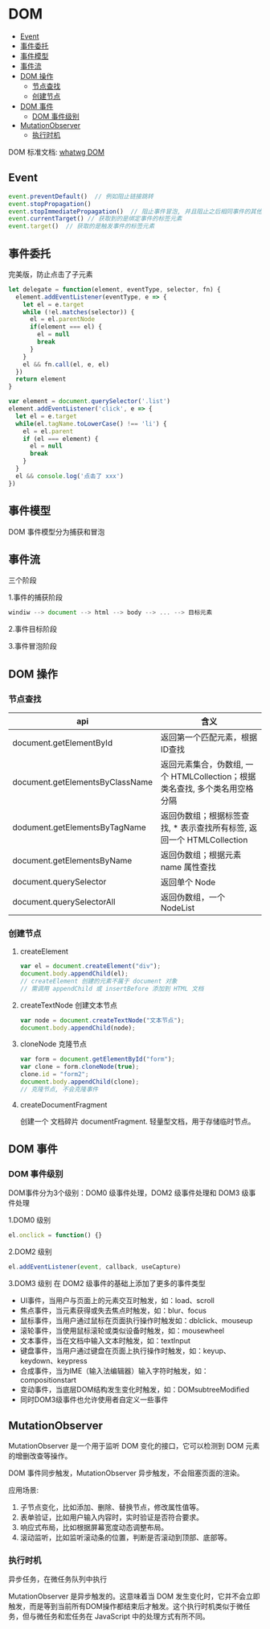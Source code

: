 # DOM

- [Event](#event)
- [事件委托](#事件委托)
- [事件模型](#事件模型)
- [事件流](#事件流)
- [DOM 操作](#dom-操作)
  - [节点查找](#节点查找)
  - [创建节点](#创建节点)
- [DOM 事件](#dom-事件)
  - [DOM 事件级别](#dom-事件级别)
- [MutationObserver](#mutationobserver)
  - [执行时机](#执行时机)

DOM 标准文档: [whatwg DOM](https://dom.spec.whatwg.org/)

## Event

```js
event.preventDefault()  // 例如阻止链接跳转
event.stopPropagation()
event.stopImmediatePropagation()  // 阻止事件冒泡, 并且阻止之后相同事件的其他函数执行
event.currentTarget() // 获取到的是绑定事件的标签元素
event.target()  // 获取的是触发事件的标签元素
```

## 事件委托

完美版，防止点击了子元素  

```js
let delegate = function(element, eventType, selector, fn) {
  element.addEventListener(eventType, e => {
    let el = e.target
    while (!el.matches(selector)) {
      el = el.parentNode
      if(element === el) {
        el = null
        break
      }
    }
    el && fn.call(el, e, el)
  })
  return element
}
```

```js
var element = document.querySelector('.list')
element.addEventListener('click', e => {
  let el = e.target
  while(el.tagName.toLowerCase() !== 'li') {
    el = el.parent
    if (el === element) {
      el = null
      break
    }
  }
  el && console.log('点击了 xxx')
})
```

## 事件模型

DOM 事件模型分为捕获和冒泡

## 事件流

三个阶段

1.事件的捕获阶段

```js
windiw --> document --> html --> body --> ... --> 目标元素
```

2.事件目标阶段

3.事件冒泡阶段

## DOM 操作

### 节点查找

| api                             | 含义                                                      |
| ------------------------------- | --------------------------------------------------------- |
| document.getElementById         | 返回第一个匹配元素，根据ID查找     |
| document.getElementsByClassName | 返回元素集合，伪数组, 一个 HTMLCollection；根据类名查找, 多个类名用空格分隔 |
| dodument.getElementsByTagName   | 返回伪数组；根据标签查找, * 表示查找所有标签, 返回一个 HTMLCollection |
| document.getElementsByName      | 返回伪数组；根据元素 name 属性查找                                      |
| document.querySelector          | 返回单个 Node                                             |
| document.querySelectorAll       | 返回伪数组，一个 NodeList                                      |

### 创建节点

1. createElement

    ```js
    var el = document.createElement("div");
    document.body.appendChild(el);
    // createElement 创建的元素不属于 document 对象
    // 需调用 appendChild 或 insertBefore 添加到 HTML 文档
    ```

2. createTextNode 创建文本节点

    ```js
    var node = document.createTextNode("文本节点");
    document.body.appendChild(node);
    ```

3. cloneNode 克隆节点

    ```js
    var form = document.getElementById("form");
    var clone = form.cloneNode(true);
    clone.id = "form2";
    document.body.appendChild(clone);
    // 克隆节点, 不会克隆事件
    ```

4. createDocumentFragment

   创建一个 文档碎片 documentFragment. 轻量型文档，用于存储临时节点。

## DOM 事件

### DOM 事件级别

DOM事件分为3个级别：DOM0 级事件处理，DOM2 级事件处理和 DOM3 级事件处理

1.DOM0 级别

```js
el.onclick = function() {}
```

2.DOM2 级别

```js
el.addEventListener(event, callback, useCapture)
```

3.DOM3 级别
在 DOM2 级事件的基础上添加了更多的事件类型

- UI事件，当用户与页面上的元素交互时触发，如：load、scroll
- 焦点事件，当元素获得或失去焦点时触发，如：blur、focus
- 鼠标事件，当用户通过鼠标在页面执行操作时触发如：dblclick、mouseup
- 滚轮事件，当使用鼠标滚轮或类似设备时触发，如：mousewheel
- 文本事件，当在文档中输入文本时触发，如：textInput
- 键盘事件，当用户通过键盘在页面上执行操作时触发，如：keyup、keydown、keypress
- 合成事件，当为IME（输入法编辑器）输入字符时触发，如：compositionstart
- 变动事件，当底层DOM结构发生变化时触发，如：DOMsubtreeModified
- 同时DOM3级事件也允许使用者自定义一些事件

## MutationObserver

MutationObserver 是一个用于监听 DOM 变化的接口，它可以检测到 DOM 元素的增删改查等操作。

DOM 事件同步触发，MutationObserver 异步触发，不会阻塞页面的渲染。

应用场景:

1. 子节点变化，比如添加、删除、替换节点，修改属性值等。
2. 表单验证，比如用户输入内容时，实时验证是否符合要求。
3. 响应式布局，比如根据屏幕宽度动态调整布局。
4. 滚动监听，比如监听滚动条的位置，判断是否滚动到顶部、底部等。

### 执行时机

异步任务，在微任务队列中执行

MutationObserver 是异步触发的。这意味着当 DOM 发生变化时，它并不会立即触发，而是等到当前所有DOM操作都结束后才触发。这个执行时机类似于微任务，但与微任务和宏任务在 JavaScript 中的处理方式有所不同。
